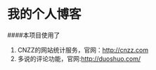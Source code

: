 我的个人博客
================

####本项目使用了
1. CNZZ的网站统计服务，官网：http://cnzz.com 
2. 多说的评论功能，官网:http://duoshuo.com/


